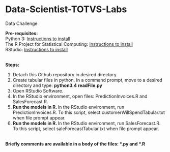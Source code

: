 # Data-Scientist-TOTVS-Labs
Data Challenge

<strong>Pre-requisites:</strong><br/>
Python 3: <a href='https://www.python.org/'>Instructions to install</a><br/>
The R Project for Statistical Computing: <a href='https://www.r-project.org/'>Instructions to install</a><br/>
RStudio: <a href='https://www.rstudio.com/'>Instructions to install</a><br/><br/>


<strong>Steps:</strong><br/>
1. Detach this Github repository in desired directory.<br/>
2. </strong>Create tabular files in python. </strong>In a command prompt, move to a desired directory and type: <strong>python3.4 readFile.py</strong><br/>
3. Open RStudio Software.<br/>
4. In the RStudio environment, open files: PredictionInvoices.R and SalesForecast.R.<br/>
5. <strong>Run the models in R. </strong>In the RStudio environment, run PredictionInvoices.R. To this script, select customerWillSpendTabular.txt when file prompt appear.<br/>
6. <strong>Run the models in R. </strong>In the RStudio environment, run SalesForecast.R. To this script, select saleForecastTabular.txt when file prompt appear.<br/><br/>

<strong>Briefly comments are available in a body of the files: *.py and *.R</strong><br/>
